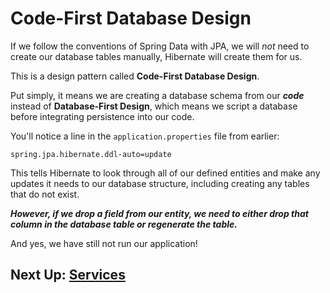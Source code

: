 
# Code-First Database Design

If we follow the conventions of Spring Data with JPA, we will *not* need to create our
database tables manually, Hibernate will create them for us.

This is a design pattern called **Code-First Database Design**. 

Put simply, it means we are creating a database schema from our ***code*** instead of **Database-First Design**, 
which means we script a database before integrating persistence into our code.

You'll notice a line in the `application.properties` file from earlier:

```
spring.jpa.hibernate.ddl-auto=update
```

This tells Hibernate to look through all of our defined entities and make any
updates it needs to our database structure, including creating any tables
that do not exist.

***However, if we drop a field from our entity, we need to either drop that column in the database table or regenerate the table.***

And yes, we have still not run our application!

## Next Up: [Services](../iv-business-layer/17-services.md)
